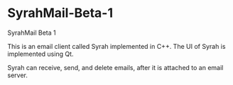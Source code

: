 # SyrahMail-Beta-1
SyrahMail Beta 1

This is an email client called Syrah implemented in C++. The UI of Syrah is implemented using Qt. 

Syrah can receive, send, and delete emails, after it is attached to an email server. 
